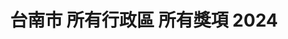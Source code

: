 ---
title: "台南市 所有行政區 所有獎項 2024"
keywords:
  - 美食競賽
  - 台灣美食
  - 美食精選
datePublished: "2025-06-30"
dateModified: "2025-07-01"
city: "台南市"
district: "所有行政區"
award: "所有獎項"
year: "2024"
page: 4
count: 28

restaurants:
  - name: "魷皇駕到"
    address: "台南市北區海安路三段533號"
    phone: ""
    geo: "23.011102702508033, 120.20032149827782"
    google_map: "https://maps.app.goo.gl/KbZRVWhBJpHAC5fq5"
    footinder: ""
    official: "https://www.facebook.com/p/%E9%AD%B7%E7%9A%87%E9%A7%95%E5%88%B0-100063970423098"
    award:
    - name: "夜市王"
      year: "2024"
---